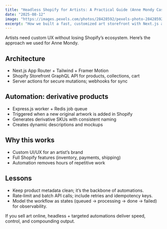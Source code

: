 ```yaml
---
title: "Headless Shopify for Artists: A Practical Guide (Anne Mondy Case Study)"
date: "2025-08-12"
image: "https://images.pexels.com/photos/28428592/pexels-photo-28428592.jpeg"
excerpt: "How we built a fast, customized art storefront with Next.js and Shopify GraphQL — and automated derivative products."
---
```


Artists need custom UX without losing Shopify’s ecosystem. Here’s the approach we used for Anne Mondy.

## Architecture

- Next.js App Router + Tailwind + Framer Motion
- Shopify Storefront GraphQL API for products, collections, cart
- Server actions for secure mutations; webhooks for sync

## Automation: derivative products

- Express.js worker + Redis job queue
- Triggered when a new original artwork is added in Shopify
- Generates derivative SKUs with consistent naming
- Creates dynamic descriptions and mockups

## Why this works

- Custom UI/UX for an artist’s brand
- Full Shopify features (inventory, payments, shipping)
- Automation removes hours of repetitive work

## Lessons

- Keep product metadata clean; it’s the backbone of automations.
- Rate‑limit and batch API calls; include retries and idempotency keys.
- Model the workflow as states (queued → processing → done → failed) for observability.

If you sell art online, headless + targeted automations deliver speed, control, and compounding output.


